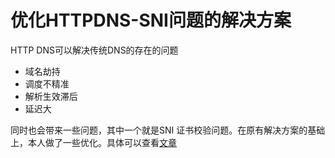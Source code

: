 # 优化HTTPDNS-SNI问题的解决方案
HTTP DNS可以解决传统DNS的存在的问题  
- 域名劫持  
- 调度不精准  
- 解析生效滞后  
- 延迟大  

同时也会带来一些问题，其中一个就是SNI 证书校验问题。在原有解决方案的基础上，本人做了一些优化。具体可以查看[文章](https://www.jianshu.com/p/66ffa9b69c17)
